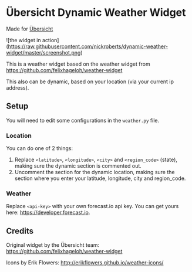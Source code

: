 # Übersicht Dynamic Weather Widget

Made for [Übersicht](http://tracesof.net/uebersicht/)

![the widget in action]
(https://raw.githubusercontent.com/nickroberts/dynamic-weather-widget/master/screenshot.png)

This is a weather widget based on the weather widget from https://github.com/felixhageloh/weather-widget

This also can be dynamic, based on your location (via your current ip address).

## Setup

You will need to edit some configurations in the `weather.py` file.

### Location

You can do one of 2 things:

1. Replace `<latitude>`, `<longitude>`, `<city>` and `<region_code>` (state), making sure the dynamic section is commented out.
2. Uncomment the section for the dynamic location, making sure the section where you enter your latitude, longitude, city and region_code.

### Weather

Replace `<api-key>` with your own forecast.io api key.
You can get yours here: https://developer.forecast.io.

## Credits

Original widget by the Übersicht team:
https://github.com/felixhageloh/weather-widget

Icons by Erik Flowers:
http://erikflowers.github.io/weather-icons/
